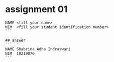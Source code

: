 # assignment 01

````
NAME <fill your name>
NIM  <fill your student identification number>
```

## answer
```
NAME Shabrina Adha Indraswari
NIM  10219070
```

